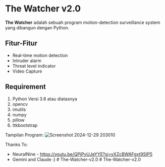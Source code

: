 # The Watcher v2.0
**The Watcher** adalah sebuah program motion-detection surveillance system yang dibangun dengan Python.

## Fitur-Fitur
* Real-time motion detection
* Intruder alarm
* Threat level indicator
* Video Capture

## Requirement 
1. Python Versi 3.6 atau diatasnya
2. opencv
3. imutils
4. numpy
5. pillow
6. ttkbootstrap

Tampilan Program:
![Screenshot 2024-12-29 203010](https://github.com/user-attachments/assets/7cf39443-5981-4032-8f2b-08637ccdd961)

Thanks To:
* NeuralNine - https://youtu.be/QPjPyUJeYYE?si=yXZcBWAFgxt9SIP5 
* Gemini and Claude :)
#   T h e - W a t c h e r - v 2 . 0  
 #   T h e - W a t c h e r - v 2 . 0  
 